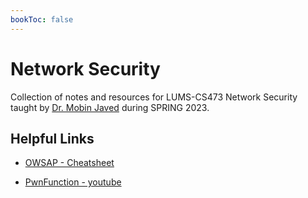 ```yaml
---
bookToc: false
---
```


# Network Security

Collection of notes and resources for LUMS-CS473 Network Security taught by [Dr. Mobin Javed](https://web.lums.edu.pk/~mobin/) during SPRING 2023.

## Helpful Links

- [OWSAP - Cheatsheet](https://cheatsheetseries.owasp.org/)

- [PwnFunction - youtube](https://www.youtube.com/playlist?list=PLI_rLWXMqpSl_TqX9bbisW-d7tDqcVvOJ)
